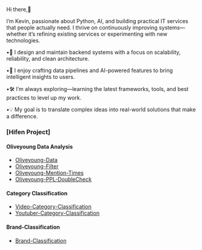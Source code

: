 Hi there,👋

I’m Kevin, passionate about Python, AI, and building practical IT services that people actually need. I thrive on continuously improving systems—whether it’s refining existing services or experimenting with new technologies.
	
 •🚀 I design and maintain backend systems with a focus on scalability, reliability, and clean architecture.

 •🤖 I enjoy crafting data pipelines and AI-powered features to bring intelligent insights to users.

 •🛠️ I’m always exploring—learning the latest frameworks, tools, and best practices to level up my work.

 •💡 My goal is to translate complex ideas into real-world solutions that make a difference.


### [Hifen Project]
#### Oliveyoung Data Analysis
- [Oliveyoung-Data](https://github.com/kevin-hifen/Olive-Data)
- [Oliveyoung-Filter](https://github.com/kevin-hifen/oliveyoung_filter) 
- [Oliveyoung-Mention-Times](https://github.com/kevin-hifen/oliveyoung_mention_times)
- [Oliveyoung-PPL-DoubleCheck](https://github.com/kevin-hifen/oliveyoung_ppl_double_check)

#### Category Classification
- [Video-Category-Classification](https://github.com/kevin-hifen/Video-Category-Classification)
- [Youtuber-Category-Classification](https://github.com/kevin-hifen/Youtuber-Category-Classification)

#### Brand-Classification
- [Brand-Classification](https://github.com/kevin-hifen/Brand-Classification)
